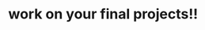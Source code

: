 # work on your final projects!!

<!-- # text input + chatting over sockets

As I mentioned last class, I'm not going to be writing any more big tutorials for you, I want you to focus on your projects at this point and I want to focus on helping you with your projects!

I did make a few videos for you, building a chat into the socket server game from last week.  I go over adding text input to a page and then handling that text input, outputting it to the screen and also sending it to all of the other clients.  You can follow along in my code, the current state of which is [here](https://github.com/socalledsound/sound-circle-server)!

[handling text input boxes](https://youtu.be/kJjmjeF8Ym4)
[implementing chat with sockets pt. 1](https://youtu.be/I8g99A_8YXM)
[implementing chat with sockets pt. 2](https://youtu.be/GvbRt3q0r0o)


And for your assignment submissions, I want you to post an update on your final project status.  And I'd really, really, really like it if you can have a working prototype before thanksgiving!!!

Submit what you've got so far below!



 -->
